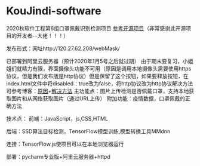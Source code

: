 # KouJindi-software
 2020秋软件工程第6组口罩佩戴识别检测项目
 [参考开源项目](https://github.com/AIZOOTech/FaceMaskDetection)（非常感谢此开源项目的开发者--大佬！！！）

发布形式：网址http://120.27.62.208/webMask/

已部署到阿里云服务器（预计2020年1月5号之后就过期）
由于期末要复习，小姐姐们就精力有限，界面摄像头功能不可用（原因是调用本地摄像头需要使用https协议，但是我们发布版是http协议）但是保留了这个按钮，如果要释放按钮，在index.html文件中将disabled：true改为false，将http协议改为http协议解决方法可参考博客：[原因](https://blog.csdn.net/yihanzhi/article/details/106051843)+[解决方法](https://www.cnblogs.com/Renyi-Fan/p/9641942.html)
主功能点：图片上传检测是否佩戴口罩，支持本地获取图片和从网络获取图片（通过URL上传）
附加功能：疫情数据，口罩佩戴的正确方法

技术点：
前端：JavaScript，js,CSS,HTML

后端：SSD算法目标检测，TensorFlow模型训练,模型转换工具MMdnn

连接：TensorFlow.js使项目可以在本地浏览器运行

部署：pycharm专业版+阿里云服务器+httpd
